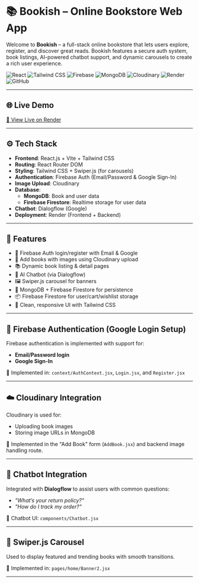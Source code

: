 # 📚 Bookish – Online Bookstore Web App

Welcome to **Bookish** – a full-stack online bookstore that lets users explore, register, and discover great reads. Bookish features a secure auth system, book listings, AI-powered chatbot support, and dynamic carousels to create a rich user experience.

![React](https://img.shields.io/badge/Frontend-React-blue)
![Tailwind CSS](https://img.shields.io/badge/Styling-TailwindCSS-38b2ac)
![Firebase](https://img.shields.io/badge/Auth-Firebase-orange)
![MongoDB](https://img.shields.io/badge/Database-MongoDB-brightgreen)
![Cloudinary](https://img.shields.io/badge/Image%20Upload-Cloudinary-lightblue)
![Render](https://img.shields.io/badge/Deployed%20On-Render-blueviolet)
![GitHub](https://img.shields.io/badge/Hosted%20On-GitHub-black)

---

## 🌐 Live Demo  
[🔗 View Live on Render](https://bookish-us45.onrender.com/)

---

## ⚙️ Tech Stack

- **Frontend**: React.js + Vite + Tailwind CSS  
- **Routing**: React Router DOM  
- **Styling**: Tailwind CSS + Swiper.js (for carousels)  
- **Authentication**: Firebase Auth (Email/Password & Google Sign-In)  
- **Image Upload**: Cloudinary  
- **Database**:  
  - **MongoDB**: Book and user data  
  - **Firebase Firestore**: Realtime storage for user data  
- **Chatbot**: Dialogflow (Google)  
- **Deployment**: Render (Frontend + Backend)

---

## 🚀 Features

- 👤 Firebase Auth login/register with Email & Google  
- 🧾 Add books with images using Cloudinary upload  
- 📚 Dynamic book listing & detail pages  
- 💬 AI Chatbot (via Dialogflow)  
- 🖼️ Swiper.js carousel for banners  
- 🧠 MongoDB + Firebase Firestore for persistence  
- 📦 Firebase Firestore for user/cart/wishlist storage  
- 🎨 Clean, responsive UI with Tailwind CSS

---

## 🔐 Firebase Authentication (Google Login Setup)

Firebase authentication is implemented with support for:
- **Email/Password login**
- **Google Sign-In**

📍 Implemented in: `context/AuthContext.jsx`, `Login.jsx`, and `Register.jsx`

---

## ☁️ Cloudinary Integration

Cloudinary is used for:
- Uploading book images
- Storing image URLs in MongoDB

📍 Implemented in the "Add Book" form (`AddBook.jsx`) and backend image handling route.

---

## 💬 Chatbot Integration

Integrated with **Dialogflow** to assist users with common questions:

- _"What’s your return policy?"_  
- _"How do I track my order?"_

📍 Chatbot UI: `components/Chatbot.jsx`

---

## 🧰 Swiper.js Carousel

Used to display featured and trending books with smooth transitions.

📍 Implemented in: `pages/home/Banner2.jsx`

---



